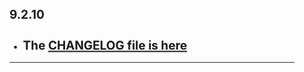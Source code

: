 ## 9.2.10

- ## The [CHANGELOG file is here](https://flutter-sound.canardoux.xyz/changelog.html)

-----------------------------------------------------------------------------------------------------------------------------------
